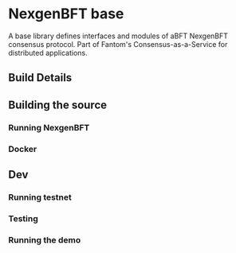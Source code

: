 # NexgenBFT base

A base library defines interfaces and modules of aBFT NexgenBFT consensus protocol.
Part of Fantom's Consensus-as-a-Service for distributed applications.

## Build Details

## Building the source

### Running NexgenBFT

### Docker

## Dev

### Running testnet

### Testing

### Running the demo
